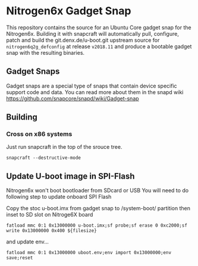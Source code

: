 # Nitrogen6x Gadget Snap

This repository contains the source for an Ubuntu Core gadget snap
for the Nitrogen6x. Building it with snapcraft will
automatically pull, configure, patch and build the git.denx.de/u-boot.git
upstream source for `nitrogen6q2g_defconfig` at release `v2018.11` and produce
a bootable gadget snap with the resulting binaries.

## Gadget Snaps

Gadget snaps are a special type of snaps that contain device specific support
code and data. You can read more about them in the snapd wiki
https://github.com/snapcore/snapd/wiki/Gadget-snap

## Building

### Cross on x86 systems

Just run snapcraft in the top of the srouce tree.

```
snapcraft --destructive-mode
```
## Update U-boot image in SPI-Flash

Nitrogen6x won't boot bootloader from SDcard or USB
You will need to do following step to update onboard SPI Flash

Copy the stoc u-boot.imx from gadget snap to /system-boot/ partition
then inset to SD slot on Nitroge6X board 
```
fatload mmc 0:1 0x13000000 u-boot.imx;sf probe;sf erase 0 0xc2000;sf write 0x13000000 0x400 ${filesize}
```
and update env...
```
fatload mmc 0:1 0x13000000 uboot.env;env import 0x13000000;env save;reset
```
